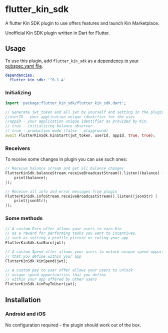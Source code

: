 # flutter_kin_sdk

A flutter Kin SDK plugin to use offers features and launch Kin Marketplace.

Unofficial Kin SDK plugin written in Dart for Flutter.

## Usage
To use this plugin, add `flutter_kin_sdk` as a [dependency in your pubspec.yaml file](https://flutter.io/platform-plugins/).


```yaml
dependencies:
  flutter_kin_sdk: '^0.1.4'
```

### Initializing

``` dart
import 'package:flutter_kin_sdk/flutter_kin_sdk.dart';

// Generate jwt_token and all jwt by yourself and setting in the plugin to have a response
//userID - your application unique identifier for the user
//appID - your application unique identifier as provided by Kin.
// true - initializing balance observer
// true - production mode (false - playground)
await FlutterKinSdk.kinStart(jwt_token, userId, appId, true, true);
```

### Receivers

To receive some changes in plugin you can use such ones:

``` dart
// Receive balance scream and get all balance changes
FlutterKinSdk.balanceStream.receiveBroadcastStream().listen((balance) {
    print(balance);
});

// Receive all info and error messages from plugin
FlutterKinSdk.infoStream.receiveBroadcastStream().listen((jsonStr) {
    print(jsonStr);
});
```

### Some methods

``` dart
// A custom Earn offer allows your users to earn Kin
// as a reward for performing tasks you want to incentives,
// such as setting a profile picture or rating your app
FlutterKinSdk.kinEarn(jwt);

// A custom Spend offer allows your users to unlock unique spend opportunities
// that you define within your app
FlutterKinSdk.kinSpend(jwt);

// A custom pay to user offer allows your users to unlock
// unique spend opportunities that you define
// within your app offered by other users
FlutterKinSdk.kinPayToUser(jwt);
```

## Installation


### Android and iOS

No configuration required - the plugin should work out of the box.